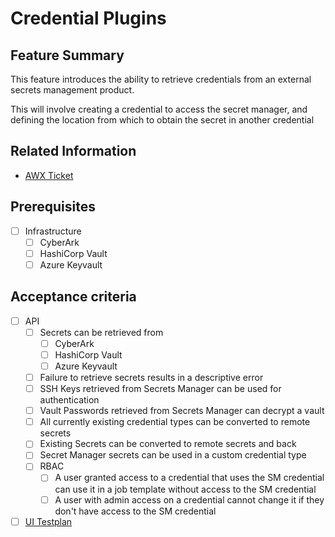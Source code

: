 # Credential Plugins

## Feature Summary

This feature introduces the ability to retrieve credentials from an external secrets management product.

This will involve creating a credential to access the secret manager, and defining the location from which to obtain the secret in another credential

## Related Information

* [AWX Ticket](https://github.com/ansible/awx/issues/2238)

## Prerequisites

* [ ] Infrastructure
  * [ ] CyberArk
  * [ ] HashiCorp Vault
  * [ ] Azure Keyvault

## Acceptance criteria

* [ ] API
  * [ ] Secrets can be retrieved from
    * [ ] CyberArk
    * [ ] HashiCorp Vault
    * [ ] Azure Keyvault
  * [ ] Failure to retrieve secrets results in a descriptive error
  * [ ] SSH Keys retrieved from Secrets Manager can be used for authentication
  * [ ] Vault Passwords retrieved from Secrets Manager can decrypt a vault
  * [ ] All currently existing credential types can be converted to remote secrets
  * [ ] Existing Secrets can be converted to remote secrets and back
  * [ ] Secret Manager secrets can be used in a custom credential type
  * [ ] RBAC
    * [ ] A user granted access to a credential that uses the SM credential can use it in a job template without access to the SM credential
    * [ ] A user with admin access on a credential cannot change it if they don't have access to the SM credential
* [ ] [UI Testplan](https://docs.google.com/document/d/1Np7akJ4FEmr5iZA52eRw9KoySM-602wN_K8NCi9OZRQ/edit)
